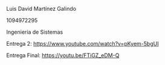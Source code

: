 Luis David Martínez Galindo

1094972295

Ingeniería de Sistemas

Entrega 2: https://www.youtube.com/watch?v=pKyem-5bgUI

Entrega Final: https://youtu.be/FTiGZ_eDM-Q
